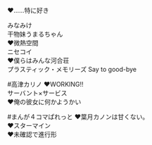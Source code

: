 ♥……特に好き  

みなみけ  
干物妹うまるちゃん  
♥微熱空間  
ニセコイ  
♥僕らはみんな河合荘  
プラスティック・メモリーズ Say to good-bye  

#高津カリノ
♥WORKING!!  
サーバント×サービス  
♥俺の彼女に何かようかい  

#まんが４コマぱれっと
♥葉月カノンは甘くない。  
♥スターマイン  
♥未確認で進行形  